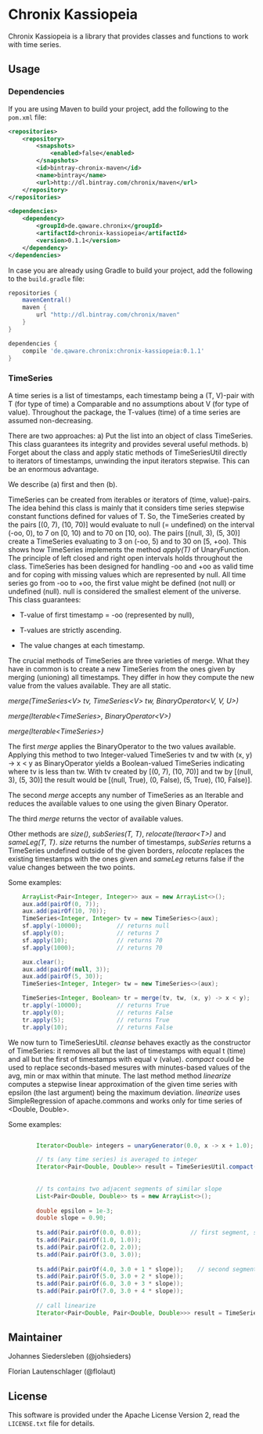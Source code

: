 # Chronix Kassiopeia
Chronix Kassiopeia is a library that provides classes and functions to work with time series.

## Usage

### Dependencies

If you are using Maven to build your project, add the following to the `pom.xml` file:
```xml
<repositories>
    <repository>
        <snapshots>
            <enabled>false</enabled>
        </snapshots>
        <id>bintray-chronix-maven</id>
        <name>bintray</name>
        <url>http://dl.bintray.com/chronix/maven</url>
    </repository>
</repositories>

<dependencies>
    <dependency>
        <groupId>de.qaware.chronix</groupId>
        <artifactId>chronix-kassiopeia</artifactId>
        <version>0.1.1</version>
    </dependency>
</dependencies>
```

In case you are already using Gradle to build your project, add the following to the `build.gradle` file:
```groovy
repositories {
    mavenCentral()
    maven { 
        url "http://dl.bintray.com/chronix/maven" 
    }
}

dependencies {
	compile 'de.qaware.chronix:chronix-kassiopeia:0.1.1'
}
```

### TimeSeries

A time series is a list of timestamps, each timestamp being a (T, V)-pair
with T (for type of time) a Comparable and no assumptions about V (for type of value). Throughout the package,
the T-values (time) of a time series are assumed non-decreasing.

There are two approaches:
a) Put the list into an object of class TimeSeries. This class guarantees its integrity and provides several useful methods.
b) Forget about the class and apply static methods of TimeSeriesUtil directly to iterators of timestamps, 
   unwinding the input iterators stepwise. This can be an enormous advantage. 

We describe (a) first and then (b).

TimeSeries can be created from iterables or iterators of (time, value)-pairs.
The idea behind this class is mainly that it considers time series stepwise constant functions defined for values of T.
So, the TimeSeries created by the pairs [(0, 7), (10, 70)] would evaluate to null (= undefined) on the interval 
(-oo, 0), to 7 on [0, 10) and to 70 on [10, oo). The pairs [(null, 3), (5, 30)] create a TimeSeries evaluating to 3 
on (-oo, 5) and to 30 on [5, +oo). This shows how TimeSeries implements the method *apply(T)* of UnaryFunction.
The principle of left closed and right open intervals holds throughout the class.
TimeSeries has been designed for handling -oo and +oo as valid time and for coping with missing values
which are represented by null. All time series go from -oo to +oo, the first value
might be defined (not null) or undefined (null). null is considered the smallest element of the universe.
This class guarantees:

 * T-value of first timestamp =  -oo (represented by null),

 * T-values are strictly ascending.

 * The value changes at each timestamp.

The crucial methods of TimeSeries are three varieties of merge. What they have in common is to
create a new TimeSeries from the ones given by merging (unioning) all timestamps. They differ in how they compute
the new value from the values available. They are all static.

*merge(TimeSeries\<V\> tv, TimeSeries\<V\> tw, BinaryOperator\<V, V, U\>)*

*merge(Iterable\<TimeSeries\>, BinaryOperator\<V\>)*

*merge(Iterable\<TimeSeries\>)*

The first *merge* applies the BinaryOperator to the two values available. Applying
this method to two Integer-valued TimeSeries tv and tw with (x, y) -> x < y as BinaryOperator yields
a Boolean-valued TimeSeries indicating where tv is less than tw. With tv created by
[(0, 7), (10, 70)] and tw by [(null, 3), (5, 30)] the result would be
[(null, True), (0, False), (5, True), (10, False)].

The second *merge* accepts any number of TimeSeries as an Iterable and reduces the available values
to one using the given Binary Operator.

The third *merge* returns the vector of available values.

Other methods are *size()*, *subSeries(T, T)*, *relocate(Iteraor\<T\>)* and *sameLeg(T, T)*.
*size* returns the number of timestamps, *subSeries* returns a TimeSeries undefined outside of the given borders, 
*relocate* replaces the existing timestamps with the ones given and
*sameLeg* returns false if the value changes between the two points. 

Some examples:
```java
	ArrayList<Pair<Integer, Integer>> aux = new ArrayList<>();
	aux.add(pairOf(0, 7));
	aux.add(pairOf(10, 70));
	TimeSeries<Integer, Integer> tv = new TimeSeries<>(aux);
	sf.apply(-10000);          // returns null
	sf.apply(0);               // returns 7
	sf.apply(10);              // returns 70
	sf.apply(1000);            // returns 70

	aux.clear();
	aux.add(pairOf(null, 3));
	aux.add(pairOf(5, 30));
	TimeSeries<Integer, Integer> tw = new TimeSeries<>(aux);

	TimeSeries<Integer, Boolean> tr = merge(tv, tw, (x, y) -> x < y);
	tr.apply(-10000);          // returns True
	tr.apply(0);               // returns False
	tr.apply(5);               // returns True
	tr.apply(10);              // returns False
```

We now turn to TimeSeriesUtil. *cleanse* behaves exactly as the constructor of TimeSeries: it removes all but the last
of timestamps with equal t (time) and all but the first of timestamps with equal v (value). *compact* could be used to
replace seconds-based mesures with minutes-based values of the avg, min or max within that minute. 
The last method method *linearize* computes a stepwise linear approximation of the given time series with epsilon 
(the last argument) being the maximum deviation. *linearize* uses SimpleRegression of apache.commons and works only 
for time series of <Double, Double>.

Some examples:
```java

		Iterator<Double> integers = unaryGenerator(0.0, x -> x + 1.0);   // the integers

        // ts (any time series) is averaged to integer 
        Iterator<Pair<Double, Double>> result = TimeSeriesUtil.compact(ts.iterator(), integers, avg);
        
        
        // ts contains two adjacent segments of similar slope
        List<Pair<Double, Double>> ts = new ArrayList<>();
        
        double epsilon = 1e-3;
        double slope = 0.90;
        
        ts.add(Pair.pairOf(0.0, 0.0));              // first segment, slope = 1.0
        ts.add(Pair.pairOf(1.0, 1.0));
        ts.add(Pair.pairOf(2.0, 2.0));
        ts.add(Pair.pairOf(3.0, 3.0));
        
        ts.add(Pair.pairOf(4.0, 3.0 + 1 * slope));    // second segment, slope = slope
        ts.add(Pair.pairOf(5.0, 3.0 + 2 * slope));
        ts.add(Pair.pairOf(6.0, 3.0 + 3 * slope));
        ts.add(Pair.pairOf(7.0, 3.0 + 4 * slope));
        
        // call linearize
        Iterator<Pair<Double, Pair<Double, Double>>> result = TimeSeriesUtil.linearize(ts.iterator(), epsilon);
```
## Maintainer

Johannes Siedersleben (@johsieders)

Florian Lautenschlager (@flolaut)

## License

This software is provided under the Apache License Version 2, read the `LICENSE.txt` file for details.
